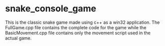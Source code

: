 # snake_console_game
This is the classic snake game made using c++ as a win32 application. The FullGame.cpp file contains the complete code for the game while the BasicMovement.cpp file contains only the movement script used in the actual game.
